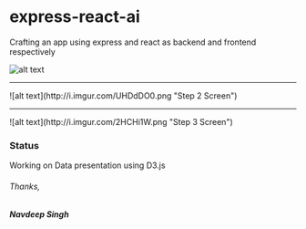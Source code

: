 # express-react-ai
Crafting an app using express and react as backend and frontend respectively

![alt text](http://i.imgur.com/2HCHi1W.png "Step 1 Screen")
<hr />
![alt text](http://i.imgur.com/UHDdDO0.png "Step 2 Screen")
<hr />
![alt text](http://i.imgur.com/2HCHi1W.png "Step 3 Screen")

### Status
Working on Data presentation using D3.js

###### Thanks, ######
__*Navdeep Singh*__



